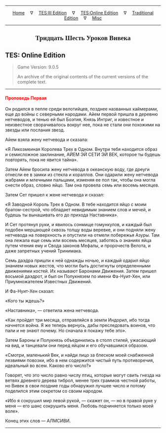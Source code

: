 
---

<!-- Jekyll Page Links -->

<center>
<a href="../../../../index.html">Home</a>
&emsp;&nabla;&emsp;
<a href="../../../index-tes3.html">TES:III Edition</a>
&emsp;&nabla;&emsp;
<a href="../../../index-teso.html">TES:Online Edition</a>
&emsp;&nabla;&emsp;
<a href="../../../index-traditional.html">Traditional Edition</a>
&emsp;&nabla;&emsp;
<a href="../../../index-misc.html">Misc</a>
</center>

<!-- Markdown Body Below: -->

---

<center>
<h2><span style="font-family:Georgia">Тридцать Шесть Уроков Вивека</span></h2>
</center>

## TES: Online Edition

> Game Version: 9.0.5
>
> An archive of the original contents of the current versions of the complete text.

---

#### <span style="color:red">Проповедь Первая</span>

Он родился в пепле среди велотийцев, позднее названных каймерами, еще до войны с северными народами. Айем первой пришла в деревню нетчеводов, и тенью ей был Боэтия, Князь Интриг, и известное и неизвестное сворачивалось вокруг нее, пока не стали они похожими на звезды или послания звезд.

Айем взяла жену нетчевода и сказала:

«Я Ликозмеиная Королева Трех в Одном. Внутри тебя находится образ и семисложное заклинание, АЙЕМ ЭЙ СЕТИ ЭЙ ВЕК, которое ты будешь повторять, пока не явится тайна».

Затем Айем бросила жену нетчевода в океанскую воду, где дреуги отнесли ее в замки из стекла и кораллов. Они одарили жену нетчевода жабрами и млечными пальцами, изменяя ее пол так, чтобы она могла снести образ, словно яйцо. Там она провела семь или восемь месяцев.

Затем Сет пришел к жене нетчевода и сказал:

«Я Заводной Король Трех в Одном. В тебе находится яйцо с моим братом-сестрой, что обладает невидимым знанием слов и мечей, и будешь ты вынашивать его до прихода Наставника».

И Сет протянул руки, и явилось сонмище гомункулов, и каждый был подобен мерцающей сквозь толщу воды веревке, и они подняли жену нетчевода на поверхность и опустили на отмели побережья Азуры. Там она лежала еще семь или восемь месяцев, заботясь о знаниях яйца путем чтения ему и Свода законов Мефалы, и пророчеств Велота, и даже запретных учений Тринимака.

Семь даэдра пришли к ней однажды ночью, и каждый одарил яйцо знанием новых жестов, что могли быть достигнуты определенными движениями костей. Их называют Баронами Движения. Затем пришел восьмой даэдрот, и был он Полукнязем по имени Фа-Нуит-Хен, или Приумножателем Известных Движений.

И Фа-Нуит-Хен сказал:

«Кого ты ждешь?»

«Наставника», — ответила жена нетчевода.

«Как пройдет три месяца, отправляйся в земли Индорил, ибо тогда начнется война. Я же теперь вернусь, дабы преследовать воинов, что пали и не знают почему. Но сначала я покажу тебе это».

Затем Бароны и Полукнязь объединились в столп стилей, ужасающий на вид, и танцевали они перед яйцом и его обучавшимся образом.

«Смотри, маленький Век, и найди лицо за блеском моей снабженной лезвиями повозки, ибо в нем содержится чистый путь противоречия, идеальный во всем. Каково его число?»

Говорят, что это число равно числу птиц, которые могут свить гнезда на ветвях древнего дерева тиброл, менее трех граммов честной работы, но Вивек в свои поздние годы обнаружил лучшее число и потому поделился этим секретом со своим народом.

«Ибо я сокрушил мир левой рукой, — скажет он, — но в правой руке у меня — его шанс сокрушить меня. Любовь подчиняется только моей воле».

Конец этих слов — АЛМСИВИ.

---
